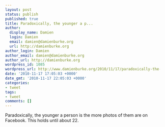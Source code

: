 ```yaml
---
layout: post
status: publish
published: true
title: Paradoxically, the younger a p...
author:
  display_name: Damien
  login: Damien
  email: damien@damienburke.org
  url: http://damienburke.org
author_login: Damien
author_email: damien@damienburke.org
author_url: http://damienburke.org
wordpress_id: 1085
wordpress_url: http://www.damienburke.org/2010/11/17/paradoxically-the-younger-a-p/
date: '2010-11-17 17:05:03 +0000'
date_gmt: '2010-11-17 22:05:03 +0000'
categories:
- tweet
tags:
- tweet
comments: []
---
```

<p>Paradoxically, the younger a person is the more photos of them are on Facebook. This holds until about 22.</p>
